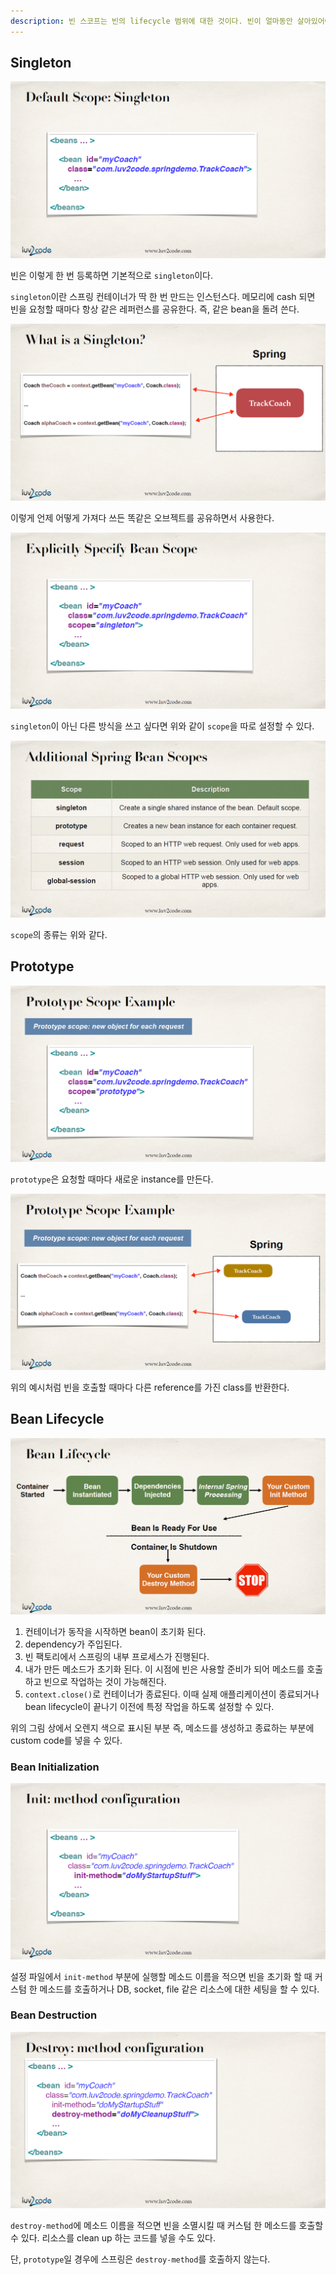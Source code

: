 ```yaml
---
description: 빈 스코프는 빈의 lifecycle 범위에 대한 것이다. 빈이 얼마동안 살아있어야 하고, 몇 개의 인스턴스가 생성되었고, 빈이 어떻게 공유되는지 관리한다.
---
```


## Singleton
![](../../.gitbook/assets/20200107142209.png)

빈은 이렇게 한 번 등록하면 기본적으로 `singleton`이다. 

`singleton`이란 스프링 컨테이너가 딱 한 번 만드는 인스턴스다. 메모리에 cash 되면 빈을 요청할 때마다 항상 같은 레퍼런스를 공유한다. 즉, 같은 bean을 돌려 쓴다.

![](../../.gitbook/assets/20200107142513.png)

이렇게 언제 어떻게 가져다 쓰든 똑같은 오브젝트를 공유하면서 사용한다.

![](../../.gitbook/assets/20200107142651.png)

`singleton`이 아닌 다른 방식을 쓰고 싶다면 위와 같이 `scope`을 따로 설정할 수 있다.

![](../../.gitbook/assets/20200107142705.png)

`scope`의 종류는 위와 같다.

## Prototype
![](../../.gitbook/assets/20200107142716.png)

`prototype`은 요청할 때마다 새로운 instance를 만든다.

![](../../.gitbook/assets/20200107142727.png)

위의 예시처럼 빈을 호출할 때마다 다른 reference를 가진 class를 반환한다.

## Bean Lifecycle
![](../../.gitbook/assets/20200107154011.png)

1. 컨테이너가 동작을 시작하면 bean이 초기화 된다.
2. dependency가 주입된다.
3. 빈 팩토리에서 스프링의 내부 프로세스가 진행된다.
4. 내가 만든 메소드가 초기화 된다. 이 시점에 빈은 사용할 준비가 되어 메소드를 호출하고 빈으로 작업하는 것이 가능해진다.
5. `context.close()`로 컨테이너가 종료된다. 이때 실제 애플리케이션이 종료되거나 bean lifecycle이 끝나기 이전에 특정 작업을 하도록 설정할 수 있다.

위의 그림 상에서 오렌지 색으로 표시된 부분 즉, 메소드를 생성하고 종료하는 부분에 custom code를 넣을 수 있다.

### Bean Initialization
![](../../.gitbook/assets/20200107154029.png)

설정 파일에서 `init-method` 부분에 실행할 메소드 이름을 적으면 빈을 초기화 할 때 커스텀 한 메소드를 호출하거나 DB, socket, file 같은 리소스에 대한 세팅을 할 수 있다.

### Bean Destruction
![](../../.gitbook/assets/20200107154040.png)

`destroy-method`에 메소드 이름을 적으면 빈을 소멸시킬 때 커스텀 한 메소드를 호출할 수 있다. 리소스를 clean up 하는 코드를 넣을 수도 있다.

단, `prototype`일 경우에 스프링은 `destroy-method`를 호출하지 않는다.